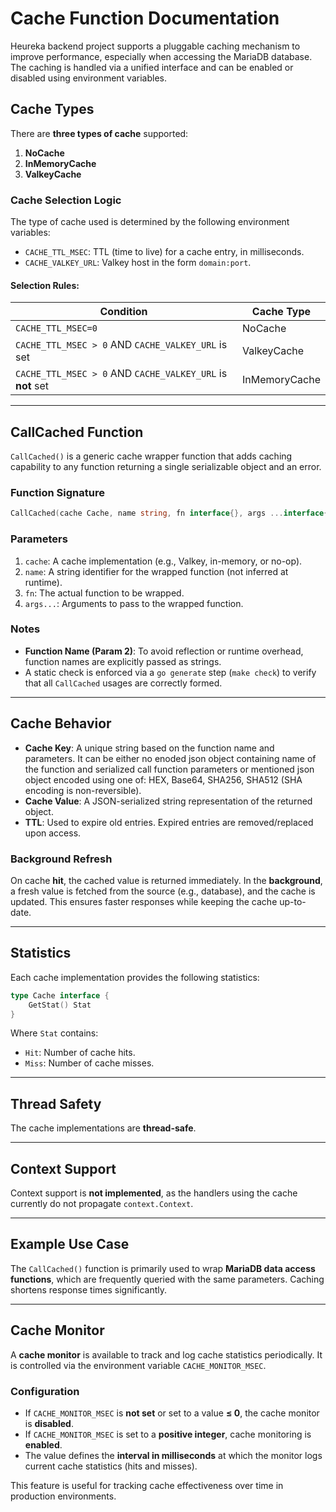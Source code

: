 # Cache Function Documentation

Heureka backend project supports a pluggable caching mechanism to improve performance, especially when accessing the MariaDB database. The caching is handled via a unified interface and can be enabled or disabled using environment variables.

## Cache Types

There are **three types of cache** supported:

1. **NoCache**
2. **InMemoryCache**
3. **ValkeyCache**

### Cache Selection Logic

The type of cache used is determined by the following environment variables:

- `CACHE_TTL_MSEC`: TTL (time to live) for a cache entry, in milliseconds.
- `CACHE_VALKEY_URL`: Valkey host in the form `domain:port`.

#### Selection Rules:

| Condition | Cache Type |
|----------|------------|
| `CACHE_TTL_MSEC=0` | NoCache |
| `CACHE_TTL_MSEC > 0` AND `CACHE_VALKEY_URL` is set | ValkeyCache |
| `CACHE_TTL_MSEC > 0` AND `CACHE_VALKEY_URL` is **not** set | InMemoryCache |

---

## CallCached Function

`CallCached()` is a generic cache wrapper function that adds caching capability to any function returning a single serializable object and an error.

### Function Signature

```go
CallCached(cache Cache, name string, fn interface{}, args ...interface{}) (interface{}, error)
```

### Parameters

1. `cache`: A cache implementation (e.g., Valkey, in-memory, or no-op).
2. `name`: A string identifier for the wrapped function (not inferred at runtime).
3. `fn`: The actual function to be wrapped.
4. `args...`: Arguments to pass to the wrapped function.

### Notes

- **Function Name (Param 2)**: To avoid reflection or runtime overhead, function names are explicitly passed as strings.
- A static check is enforced via a `go generate` step (`make check`) to verify that all `CallCached` usages are correctly formed.

---

## Cache Behavior

- **Cache Key**: A unique string based on the function name and parameters. It can be either no enoded json object containing name of the function and serialized call function parameters or mentioned json object encoded using one of: HEX, Base64, SHA256, SHA512 (SHA encoding is non-reversible).
- **Cache Value**: A JSON-serialized string representation of the returned object.
- **TTL**: Used to expire old entries. Expired entries are removed/replaced upon access.

### Background Refresh

On cache **hit**, the cached value is returned immediately. In the **background**, a fresh value is fetched from the source (e.g., database), and the cache is updated. This ensures faster responses while keeping the cache up-to-date.

---

## Statistics

Each cache implementation provides the following statistics:

```go
type Cache interface {
    GetStat() Stat
}
```

Where `Stat` contains:

- `Hit`: Number of cache hits.
- `Miss`: Number of cache misses.

---

## Thread Safety

The cache implementations are **thread-safe**.

---

## Context Support

Context support is **not implemented**, as the handlers using the cache currently do not propagate `context.Context`.

---

## Example Use Case

The `CallCached()` function is primarily used to wrap **MariaDB data access functions**, which are frequently queried with the same parameters. Caching shortens response times significantly.

---

## Cache Monitor

A **cache monitor** is available to track and log cache statistics periodically. It is controlled via the environment variable `CACHE_MONITOR_MSEC`.

### Configuration

- If `CACHE_MONITOR_MSEC` is **not set** or set to a value **≤ 0**, the cache monitor is **disabled**.
- If `CACHE_MONITOR_MSEC` is set to a **positive integer**, cache monitoring is **enabled**.
- The value defines the **interval in milliseconds** at which the monitor logs current cache statistics (hits and misses).

This feature is useful for tracking cache effectiveness over time in production environments.
